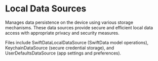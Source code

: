 # Local Data Sources

Manages data persistence on the device using various storage mechanisms. These data sources provide secure and efficient local data access with appropriate privacy and security measures.

Files include SwiftDataLocalDataSource (SwiftData model operations), KeychainDataSource (secure credential storage), and UserDefaultsDataSource (app settings and preferences).